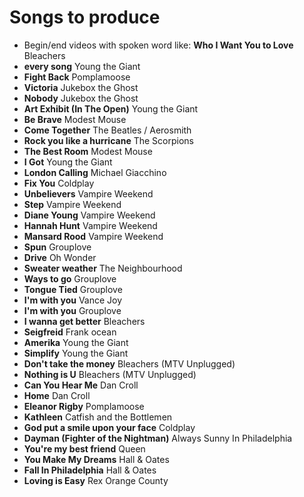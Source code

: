# Songs to produce

* Begin/end videos with spoken word like: **Who I Want You to Love** Bleachers
* **every song** Young the Giant
* **Fight Back** Pomplamoose
* **Victoria** Jukebox the Ghost
* **Nobody** Jukebox the Ghost
* **Art Exhibit (In The Open)** Young the Giant
* **Be Brave** Modest Mouse
* **Come Together** The Beatles / Aerosmith
* **Rock you like a hurricane** The Scorpions
* **The Best Room** Modest Mouse
* **I Got** Young the Giant
* **London Calling** Michael Giacchino
* **Fix You** Coldplay
* **Unbelievers** Vampire Weekend
* **Step** Vampire Weekend
* **Diane Young** Vampire Weekend
* **Hannah Hunt** Vampire Weekend
* **Mansard Rood** Vampire Weekend
* **Spun** Grouplove
* **Drive** Oh Wonder
* **Sweater weather** The Neighbourhood
* **Ways to go** Grouplove
* **Tongue Tied** Grouplove
* **I'm with you** Vance Joy
* **I'm with you** Grouplove
* **I wanna get better** Bleachers
* **Seigfreid** Frank ocean
* **Amerika** Young the Giant
* **Simplify** Young the Giant
* **Don't take the money** Bleachers (MTV Unplugged)
* **Nothing is U** Bleachers (MTV Unplugged)
* **Can You Hear Me** Dan Croll
* **Home** Dan Croll
* **Eleanor Rigby** Pomplamoose
* **Kathleen** Catfish and the Bottlemen
* **God put a smile upon your face** Coldplay
* **Dayman (Fighter of the Nightman)** Always Sunny In Philadelphia
* **You're my best friend** Queen
* **You Make My Dreams** Hall & Oates
* **Fall In Philadelphia** Hall & Oates
* **Loving is Easy** Rex Orange County

